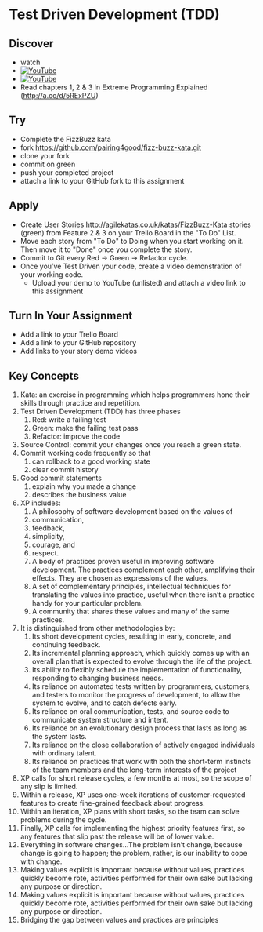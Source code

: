# Test Driven Development (TDD)

## Discover
-  watch
  - [![YouTube](https://i.ytimg.com/vi/7y7KJN5qWic/default.jpg)](https://www.youtube.com/watch?v=7y7KJN5qWic)
  - [![YouTube](https://i.ytimg.com/vi/R6SAY-uWdzo/default.jpg)](https://www.youtube.com/watch?v=R6SAY-uWdzo)
- Read chapters 1, 2 & 3 in Extreme Programming Explained (http://a.co/d/5RExPZU)

## Try
- Complete the FizzBuzz kata
- fork https://github.com/pairing4good/fizz-buzz-kata.git
- clone your fork
- commit on green
- push your completed project
- attach a link to your GitHub fork to this assignment

## Apply
- Create User Stories http://agilekatas.co.uk/katas/FizzBuzz-Kata stories (green) from Feature 2 & 3 on your Trello Board in the "To Do" List.
- Move each story from "To Do" to Doing when you start working on it.  Then move it to "Done" once you complete the story.
- Commit to Git every Red -> Green -> Refactor cycle.
- Once you’ve Test Driven your code, create a video demonstration of your working code.
  - Upload your demo to YouTube (unlisted) and attach a video link to this assignment

## Turn In Your Assignment
- Add a link to your Trello Board
- Add a link to your GitHub repository
- Add links to your story demo videos

## Key Concepts
1. Kata: an exercise in programming which helps programmers hone their skills through practice and repetition.
1. Test Driven Development (TDD) has three phases
   1. Red: write a failing test
   1. Green: make the failing test pass
   1. Refactor: improve the code
1. Source Control: commit your changes once you reach a green state.
1. Commit working code frequently so that
   1. can rollback to a good working state
   1. clear commit history
1. Good commit statements
   1. explain why you made a change
   1. describes the business value
1. XP includes:
   1. A philosophy of software development based on the values of 
     1. communication, 
     1. feedback, 
     1. simplicity, 
     1. courage, and 
     1. respect.
   1. A body of practices proven useful in improving software development. The practices complement each other, amplifying their effects. They are chosen as expressions of the values.
   1. A set of complementary principles, intellectual techniques for translating the values into practice, useful when there isn’t a practice handy for your particular problem.
   1. A community that shares these values and many of the same practices.
1. It is distinguished from other methodologies by:
   1. Its short development cycles, resulting in early, concrete, and continuing feedback.
   1. Its incremental planning approach, which quickly comes up with an overall plan that is expected to evolve through the life of the project.
   1. Its ability to flexibly schedule the implementation of functionality, responding to changing business needs.
   1. Its reliance on automated tests written by programmers, customers, and testers to monitor the progress of development, to allow the system to evolve, and to catch defects early.
   1. Its reliance on oral communication, tests, and source code to communicate system structure and intent.
   1. Its reliance on an evolutionary design process that lasts as long as the system lasts.
   1. Its reliance on the close collaboration of actively engaged individuals with ordinary talent.
   1. Its reliance on practices that work with both the short-term instincts of the team members and the long-term interests of the project
1. XP calls for short release cycles, a few months at most, so the scope of any slip is limited. 
1. Within a release, XP uses one-week iterations of customer-requested features to create fine-grained feedback about progress.
1. Within an iteration, XP plans with short tasks, so the team can solve problems during the cycle. 
1. Finally, XP calls for implementing the highest priority features first, so any features that slip past the release will be of lower value.
1. Everything in software changes...The problem isn’t change, because change is going to happen; the problem, rather, is our inability to cope with change.
1. Making values explicit is important because without values, practices quickly become rote, activities performed for their own sake but lacking any purpose or direction.
1. Making values explicit is important because without values, practices quickly become rote, activities performed for their own sake but lacking any purpose or direction.
1. Bridging the gap between values and practices are principles
